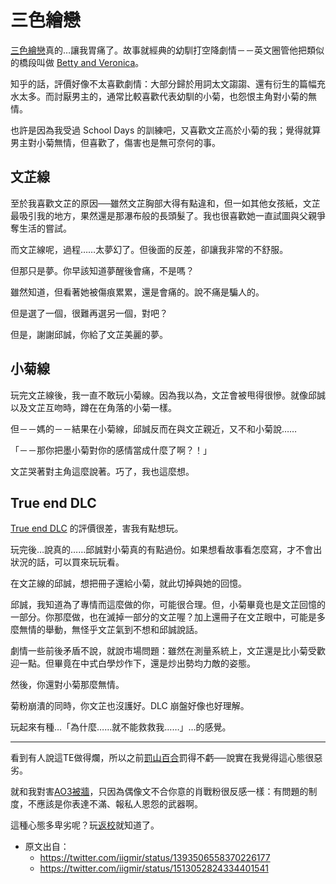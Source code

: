 # 三色繪戀

[三色繪戀](https://store.steampowered.com/app/668630)真的…讓我胃痛了。故事就經典的幼馴打空降劇情－－英文圈管他把類似的橋段叫做 [Betty and Veronica](https://tvtropes.org/pmwiki/pmwiki.php/Main/BettyAndVeronica)。

知乎的話，評價好像不太喜歡劇情：大部分歸於用詞太文謅謅、還有衍生的篇幅充水太多。而討厭男主的，通常比較喜歡代表幼馴的小菊，也怨恨主角對小菊的無情。

也許是因為我受過 School Days 的訓練吧，又喜歡文芷高於小菊的我；覺得就算男主對小菊無情，但喜歡了，傷害也是無可奈何的事。

## 文芷線

至於我喜歡文芷的原因──雖然文芷胸部大得有點違和，但一如其他女孩紙，文芷最吸引我的地方，果然還是那瀑布般的長頭髮了。我也很喜歡她一直試圖與父親爭奪生活的嘗試。

而文芷線呢，過程……太夢幻了。但後面的反差，卻讓我非常的不舒服。

但那只是夢。你早該知道夢醒後會痛，不是嗎？

雖然知道，但看著她被傷痕累累，還是會痛的。說不痛是騙人的。

但是選了一個，很難再選另一個，對吧？

但是，謝謝邱誠，你給了文芷美麗的夢。

## 小菊線

玩完文芷線後，我一直不敢玩小菊線。因為我以為，文芷會被甩得很慘。就像邱誠以及文芷互吻時，蹲在在角落的小菊一樣。

但－－媽的－－結果在小菊線，邱誠反而在與文芷親近，又不和小菊說……

「－－那你把墨小菊對你的感情當成什麼了啊？！」

文芷哭著對主角這麼說著。巧了，我也這麼想。

## True end DLC

[True end DLC](https://store.steampowered.com/app/1850380) 的評價很差，害我有點想玩。

玩完後…說真的……邱誠對小菊真的有點過份。如果想看故事看怎麼寫，才不會出狀況的話，可以買來玩玩看。

在文芷線的邱誠，想把冊子還給小菊，就此切掉與她的回憶。

邱誠，我知道為了專情而這麼做的你，可能很合理。但，小菊畢竟也是文芷回憶的一部分。你那麼做，也在滅掉一部分的文芷喔？加上還冊子在文芷眼中，可能是多麼無情的舉動，無怪乎文芷氣到不想和邱誠說話。

劇情一些前後矛盾不說，就說市場問題：雖然在測量系統上，文芷還是比小菊受歡迎一點。但畢竟在中式白學炒作下，還是炒出勢均力敵的姿態。

然後，你還對小菊那麼無情。

菊粉崩潰的同時，你文芷也沒護好。DLC 崩盤好像也好理解。

玩起來有種…「為什麼……就不能救救我……」…的感覺。

---

看到有人說這TE做得爛，所以之前[罰山百合](https://www.sohu.com/a/529138732_121119409)罰得不虧──說實在我覺得這心態很惡劣。

就和我對害[AO3被牆](https://zh.wikipedia.org/wiki/肖战事件)，只因為偶像文不合你意的肖戰粉很反感一樣：有問題的制度，不應該是你表達不滿、報私人恩怨的武器啊。

這種心態多卑劣呢？玩[返校](https://zh.wikipedia.org/wiki/返校)就知道了。

* 原文出自：
    * <https://twitter.com/iigmir/status/1393506558370226177>
    * <https://twitter.com/iigmir/status/1513052824334401541>
